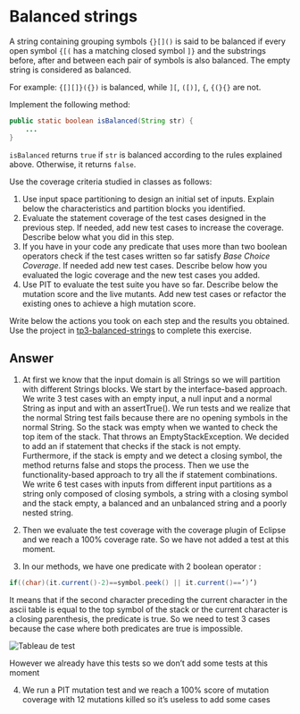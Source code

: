 # Balanced strings

A string containing grouping symbols `{}[]()` is said to be balanced if every open symbol `{[(` has a matching closed symbol `]}` and the substrings before, after and between each pair of symbols is also balanced. The empty string is considered as balanced.

For example: `{[][]}({})` is balanced, while `][`, `([)]`, `{`, `{(}{}` are not.

Implement the following method:

```java
public static boolean isBalanced(String str) {
    ...
}
```

`isBalanced` returns `true` if `str` is balanced according to the rules explained above. Otherwise, it returns `false`.

Use the coverage criteria studied in classes as follows:

1. Use input space partitioning to design an initial set of inputs. Explain below the characteristics and partition blocks you identified.
2. Evaluate the statement coverage of the test cases designed in the previous step. If needed, add new test cases to increase the coverage. Describe below what you did in this step.
3. If you have in your code any predicate that uses more than two boolean operators check if the test cases written so far satisfy *Base Choice Coverage*. If needed add new test cases. Describe below how you evaluated the logic coverage and the new test cases you added.
4. Use PIT to evaluate the test suite you have so far. Describe below the mutation score and the live mutants. Add new test cases or refactor the existing ones to achieve a high mutation score.

Write below the actions you took on each step and the results you obtained.
Use the project in [tp3-balanced-strings](../code/tp3-balanced-strings) to complete this exercise.

## Answer

1. At first we know that the input domain is all Strings so we will partition with different Strings blocks.
We start by the interface-based approach. We write 3 test cases with an empty input, a null input and a normal String as input and with an assertTrue(). We run tests and we realize that the normal String test fails because there are no opening symbols in the normal String. So the stack was empty when we wanted to check the top item of the stack. That throws an EmptyStackException. We decided to add an if statement that checks if the stack is not empty. Furthermore, if the stack is empty and we detect a closing symbol, the method returns false and stops the process. 
Then we use the functionality-based approach to try all the if statement combinations. We write 6 test cases with inputs from different input partitions as a string only composed of closing symbols, a string with a closing symbol and the stack empty, a balanced and an unbalanced string and a poorly nested string. 

2. Then we evaluate the test coverage with the coverage plugin of Eclipse and we reach a 100% coverage rate. So we have not added a test at this moment.

3. In our methods, we have one predicate with 2 boolean operator :
```java
if((char)(it.current()-2)==symbol.peek() || it.current()==’)’)
```
It means that if the second character preceding the current character in the ascii table is equal to the top symbol of the stack or the current character is a closing parenthesis, the predicate is true. So we need to test 3 cases because the case where both predicates are true is impossible. 

![Tableau de test](https://user-images.githubusercontent.com/72169834/161377828-2ed0d5c1-7be0-490c-a6f1-b04ab1f985ae.png)

However we already have this tests so we don’t add some tests at this moment

4. We run a PIT mutation test and we reach a 100% score of mutation coverage with 12 mutations killed so it’s useless to add some cases


